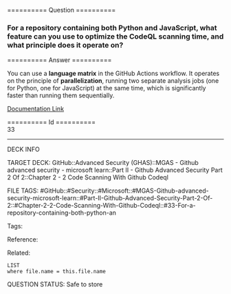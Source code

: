 ========== Question ==========  

### For a repository containing both Python and JavaScript, what feature can you use to optimize the CodeQL scanning time, and what principle does it operate on?  

========== Answer ==========  

You can use a **language matrix** in the GitHub Actions workflow. It operates on the principle of **parallelization**, running two separate analysis jobs (one for Python, one for JavaScript) at the same time, which is significantly faster than running them sequentially.

[Documentation Link](https://learn.microsoft.com/en-us/training/modules/code-scanning-with-github-codeql/10-custom-build-steps-for-code-scanning)

========== Id ==========  
33

---

DECK INFO

TARGET DECK: GitHub::Advanced Security (GHAS)::MGAS - Github advanced security - microsoft learn::Part II - Github Advanced Security Part 2 Of 2::Chapter 2 - 2 Code Scanning With Github Codeql

FILE TAGS: #GitHub::#Security::#Microsoft::#MGAS-Github-advanced-security-microsoft-learn::#Part-II-Github-Advanced-Security-Part-2-Of-2::#Chapter-2-2-Code-Scanning-With-Github-Codeql::#33-For-a-repository-containing-both-python-an

Tags:

Reference:

Related:

```dataview
LIST
where file.name = this.file.name
```

QUESTION STATUS: Safe to store
